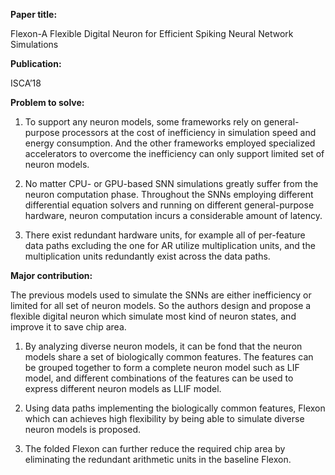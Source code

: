 **Paper title:**

Flexon-A Flexible Digital Neuron for Efficient Spiking Neural Network
Simulations

**Publication:**

ISCA’18

**Problem to solve:**

1.  To support any neuron models, some frameworks rely on general-purpose
    processors at the cost of inefficiency in simulation speed and energy
    consumption. And the other frameworks employed specialized accelerators to
    overcome the inefficiency can only support limited set of neuron models.

2.  No matter CPU- or GPU-based SNN simulations greatly suffer from the neuron
    computation phase. Throughout the SNNs employing different differential
    equation solvers and running on different general-purpose hardware, neuron
    computation incurs a considerable amount of latency.

3.  There exist redundant hardware units, for example all of per-feature data
    paths excluding the one for AR utilize multiplication units, and the
    multiplication units redundantly exist across the data paths.

**Major contribution:**

The previous models used to simulate the SNNs are either inefficiency or limited
for all set of neuron models. So the authors design and propose a flexible
digital neuron which simulate most kind of neuron states, and improve it to save
chip area.

1.  By analyzing diverse neuron models, it can be fond that the neuron models
    share a set of biologically common features. The features can be grouped
    together to form a complete neuron model such as LIF model, and different
    combinations of the features can be used to express different neuron models
    as LLIF model.

2.  Using data paths implementing the biologically common features, Flexon which
    can achieves high flexibility by being able to simulate diverse neuron
    models is proposed.

3.  The folded Flexon can further reduce the required chip area by eliminating
    the redundant arithmetic units in the baseline Flexon.
